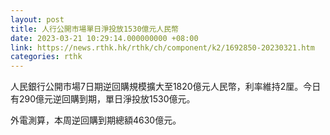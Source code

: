 ```yaml
---
layout: post
title: 人行公開市場單日淨投放1530億元人民幣
date: 2023-03-21 10:29:14.000000000 +08:00
link: https://news.rthk.hk/rthk/ch/component/k2/1692850-20230321.htm
categories: rthk
---
```


人民銀行公開市場7日期逆回購規模擴大至1820億元人民幣，利率維持2厘。今日有290億元逆回購到期，單日淨投放1530億元。

外電測算，本周逆回購到期總額4630億元。

